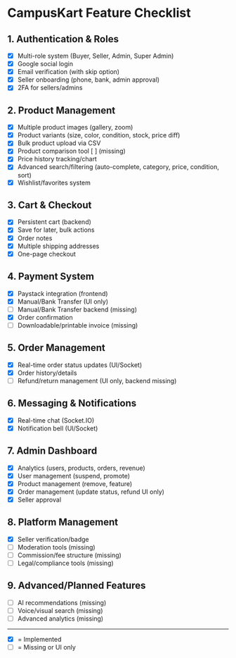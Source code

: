 # CampusKart Feature Checklist

## 1. Authentication & Roles
- [x] Multi-role system (Buyer, Seller, Admin, Super Admin)
- [x] Google social login
- [x] Email verification (with skip option)
- [x] Seller onboarding (phone, bank, admin approval)
- [x] 2FA for sellers/admins

## 2. Product Management
- [x] Multiple product images (gallery, zoom)
- [x] Product variants (size, color, condition, stock, price diff)
- [x] Bulk product upload via CSV
- [x] Product comparison tool [ ] (missing)
- [x] Price history tracking/chart
- [x] Advanced search/filtering (auto-complete, category, price, condition, sort)
- [x] Wishlist/favorites system

## 3. Cart & Checkout
- [x] Persistent cart (backend)
- [x] Save for later, bulk actions
- [x] Order notes
- [x] Multiple shipping addresses
- [x] One-page checkout

## 4. Payment System
- [x] Paystack integration (frontend)
- [x] Manual/Bank Transfer (UI only)
- [ ] Manual/Bank Transfer backend (missing)
- [x] Order confirmation
- [ ] Downloadable/printable invoice (missing)

## 5. Order Management
- [x] Real-time order status updates (UI/Socket)
- [x] Order history/details
- [ ] Refund/return management (UI only, backend missing)

## 6. Messaging & Notifications
- [x] Real-time chat (Socket.IO)
- [x] Notification bell (UI/Socket)

## 7. Admin Dashboard
- [x] Analytics (users, products, orders, revenue)
- [x] User management (suspend, promote)
- [x] Product management (remove, feature)
- [x] Order management (update status, refund UI only)
- [x] Seller approval

## 8. Platform Management
- [x] Seller verification/badge
- [ ] Moderation tools (missing)
- [ ] Commission/fee structure (missing)
- [ ] Legal/compliance tools (missing)

## 9. Advanced/Planned Features
- [ ] AI recommendations (missing)
- [ ] Voice/visual search (missing)
- [ ] Advanced analytics (missing)

---
- [x] = Implemented
- [ ] = Missing or UI only 